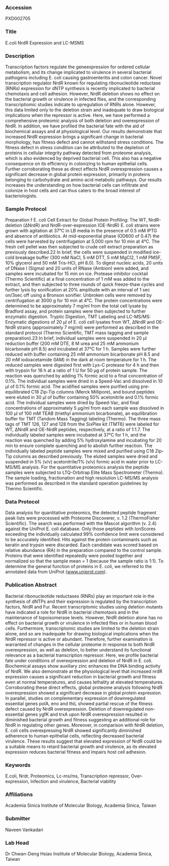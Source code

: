 ### Accession
PXD002705

### Title
E.coli NrdR Expression and LC-MSMS

### Description
Transcription factors regulate the geneexpression for ordered cellular metabolism, and its change implicated to virulence in several bacterial pathogens including E. coli causing gastroenteritis and colon cancer. Novel transcription regulator NrdR known for regulating ribonucleotide reductase (RNRs) expression for dNTP synthesis is recently implicated to bacterial chemotaxis and cell adhesion. However, NrdR deletion shows no effect on the bacterial growth or virulence in infected flies, and the corresponding transcriptiomic studies indicate to upregulation of RNRs alone. However, this data limited only to the deletion strain and inadequate to draw biological implications when the repressor is active. Here, we have performed a comprehensive proteomic analysis of both deletion and overexpression of NrdR. In addition, we have profiled the bacterial fate with the aid of biochemical assays and at physiological level. Our results demonstrate that increased NrdR expression brings a significant change in bacterial morphology, has fitness defect and cannot withstand stress conditions. The fitness defect in stress condition can be attributed to the depletion of proteins in cellular integrity pathway detected from proteome analysis, which is also evidenced by deprived bacterial cell. This also has a negative consequence on its efficiency in colonizing to human epithelial cells. Further corroborating these as direct effects NrdR overexpression causes a significant decrease in global protein expression, primarily in proteins belonging to carbohydrate and amino acid metabolic pathways. Our results increases the understanding on how bacterial cells can infiltrate and colonize in host cells and can thus caters to the broad interest of bacteriologists.

### Sample Protocol
Preparation f E. coli Cell Extract for Global Protein Profiling: The WT, NrdR-deletion (ΔNrdR) and NrdR-over-expression (OE-NrdR) E. coli strains were grown with agitation at 37°C in LB media in the presence of 0.5 mM IPTG and absence of antibiotics. At mid-exponential phase (OD600 of 0.47) the cells were harvested by centrifugation at 5,000 rpm for 10 min at 4°C. The fresh cell pellet was then subjected to crude cell extract preparation as previously described.22 In brief, the cells were suspended in modified ice-cold breakage buffer (300 mM NaCl, 5 mM DTT, 5 mM MgCl2, 1 mM PMSF, 10% glycerol and 50 mM Tris-HCl, pH 8.0). To digest nucleic acids, 20 units of DNase I (Sigma) and 20 units of RNase (Ambion) were added, and samples were incubated for 15 min on ice. Protease inhibitor cocktail (Thermo Scientific) at a final concentration of 1 mM was added to the extract, and then subjected to three rounds of quick freeze-thaw cycles and further lysis by sonification at 20% amplitude with an interval of 1 sec on/3sec off using a Bronson sonifier. Unbroken cells were removed by centrifugation at 3000 g for 10 min at 4°C. The protein concentrations were determined to be approximately 7 mg/ml from the total cell lysate by Bradford assay, and protein samples were then subjected to further enzymatic digestion. Tryptic Digestion, TMT Labeling and LC-MS/MS: Enzymatic digestions of 20 µl of E. coli cell lysates from WT, ΔNrdR and OE-NrdR strains (approximately 7 mg/ml) were performed as described in the standard protocol (Thermo Scientific, TMT mass tagging and sample preparation).23 In brief, individual samples were suspended in 20 µl reduction buffer (200 mM DTE, 8 M urea and 25 mM ammonium bicarbonate pH 8.5) and incubated at 37°C for 1 h. Samples were further reduced with buffer containing 25 mM ammonium bicarbonate pH 8.5 and 20 mM iodoacetamide (IAM) in the dark at room temperature for 1 h. The reduced samples were digested first with Lys-C protease for 4 h and then with trypsin for 16 h at a ratio of 1 U for 50 µg of protein sample. The reaction was quenched by adding 1% formic acid to a final concentration of 0.1%.  The individual samples were dried in a Speed-Vac and dissolved in 10 µl of 0.1% formic acid. The acidified samples were purified using pre-equilibrated C18 Zip-Tip columns (Merck Millipore), and bound peptides were eluted in 30 µl of buffer containing 50% acetonitrile and 0.1% formic acid. The individual samples were dried by Speed-Vac, and final concentrations of approximately 5 µg/ml from each sample was dissolved in 100 µl of 100 mM TEAB (triethyl ammonium bicarbonate), an equilibration buffer for TMT (Tandom Mass Tagging) labeling (Thermo). The three mass tags of TMT 126, 127 and 128 from the SixPlex kit (TMT6) were labeled for WT, ΔNrdR and OE-NrdR peptides, respectively, at a ratio of 1:1.7. The individually labeled samples were incubated at 37°C for 1 h, and the reaction was quenched by adding 5% hydroxylamine and incubating for 20 min to ensure complete quenching and to abolish further reaction. The individually labeled peptide samples were mixed and purified using C18 Zip-Tip columns as described previously. The eluted samples were dried and suspended in 5% (v/v) acetonitrile/1% (v/v) formic acid in water prior to LC-MS/MS analysis. For the quantitative proteomics analysis the peptide samples were subjected to LTQ-Orbitrap Elite Mass Spectrometer (Thermo). The sample loading, fractionation and high resolution LC-MS/MS analysis was performed as described in the standard operation guidelines by Thermo Scientific.

### Data Protocol
Data analysis for quantitative proteomics, the detected peptide fragment peak lists were processed with Proteome Discoverer, v. 1.2 (ThermoFisher Scientific). The search was performed with the Mascot algorithm (v. 2.4) against the UniProt E. coli database. Only those peptides with IonScores exceeding the individually calculated 99% confidence limit were considered to be accurately identified. Hits against the protein contaminants such as keratin and trypsin were discarded. Each candidate was scored based on relative abundance (RA) in the preparation compared to the control sample. Proteins that were identified repeatedly were pooled together and normalized so that the sample mean = 1 (because the sample ratio is 1:1). To determine the general function of proteins in E. coli, we referred to the annotated data from UniProt (www.uniprot.com).

### Publication Abstract
Bacterial ribonucleotide reductases (RNRs) play an important role in the synthesis of dNTPs and their expression is regulated by the transcription factors, NrdR and Fur. Recent transcriptomic studies using deletion mutants have indicated a role for NrdR in bacterial chemotaxis and in the maintenance of topoisomerase levels. However, NrdR deletion alone has no effect on bacterial growth or virulence in infected flies or in human blood cells. Furthermore, transcriptomic studies are limited to the deletion strain alone, and so are inadequate for drawing biological implications when the NrdR repressor is active or abundant. Therefore, further examination is warranted of changes in the cellular proteome in response to both NrdR overexpression, as well as deletion, to better understand its functional relevance as a bacterial transcription repressor. Here, we profile bacterial fate under conditions of overexpression and deletion of NrdR in E. coli. Biochemical assays show auxiliary zinc enhances the DNA binding activity of NrdR. We also demonstrate at the physiological level that increased nrdR expression causes a significant reduction in bacterial growth and fitness even at normal temperatures, and causes lethality at elevated temperatures. Corroborating these direct effects, global proteome analysis following NrdR overexpression showed a significant decrease in global protein expression. In parallel, studies on complementary expression of downregulated essential genes polA, eno and thiL showed partial rescue of the fitness defect caused by NrdR overexpression. Deletion of downregulated non-essential genes ygfK and trxA upon NrdR overexpression resulted in diminished bacterial growth and fitness suggesting an additional role for NrdR in regulating other genes. Moreover, in comparison with NrdR deletion, E. coli cells overexpressing NrdR showed significantly diminished adherence to human epithelial cells, reflecting decreased bacterial virulence. These results suggest that elevated expression of NrdR could be a suitable means to retard bacterial growth and virulence, as its elevated expression reduces bacterial fitness and impairs host cell adhesion.

### Keywords
E.coli, Nrdr, Proteomics, Lc-ms/ms, Transcription repressor, Over-expression, Infection and virulence, Bacterial viability

### Affiliations
Academia Sinica
Institute of Molecular Biology, Academia Sinica, Taiwan

### Submitter
Naveen Vankadari

### Lab Head
Dr Chwan-Deng Hsiao
Institute of Molecular Biology, Academia Sinica, Taiwan


